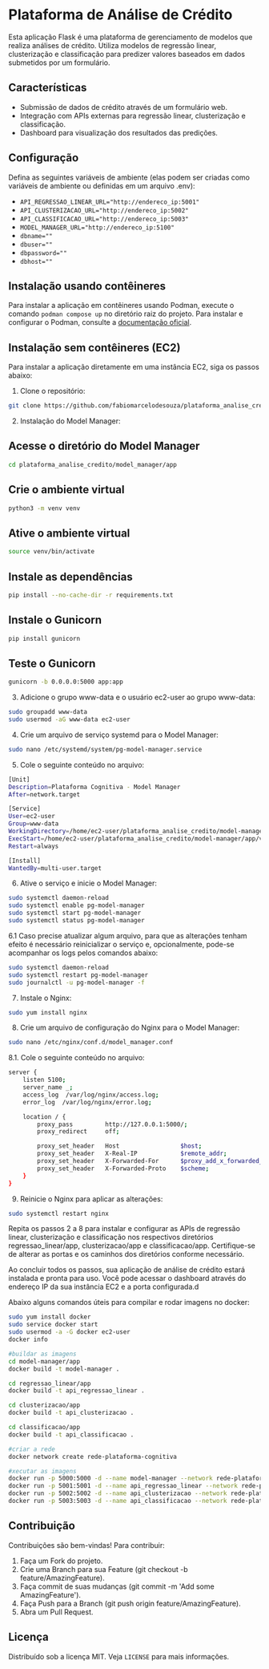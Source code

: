 # Plataforma de Análise de Crédito

Esta aplicação Flask é uma plataforma de gerenciamento de modelos que realiza análises de crédito. Utiliza modelos de regressão linear, clusterização e classificação para predizer valores baseados em dados submetidos por um formulário.

## Características

- Submissão de dados de crédito através de um formulário web.
- Integração com APIs externas para regressão linear, clusterização e classificação.
- Dashboard para visualização dos resultados das predições.

## Configuração

Defina as seguintes variáveis de ambiente (elas podem ser criadas como variáveis de ambiente ou definidas em um arquivo .env):

- `API_REGRESSAO_LINEAR_URL="http://endereco_ip:5001"`
- `API_CLUSTERIZACAO_URL="http://endereco_ip:5002"`
- `API_CLASSIFICACAO_URL="http://endereco_ip:5003"`
- `MODEL_MANAGER_URL="http://endereco_ip:5100"`
- `dbname=""`
- `dbuser=""`
- `dbpassword=""`
- `dbhost=""`

## Instalação usando contêineres

Para instalar a aplicação em contêineres usando Podman, execute o comando `podman compose up` no diretório raiz do projeto. Para instalar e configurar o Podman, consulte a [documentação oficial](https://podman.io/docs/installation).

## Instalação sem contêineres (EC2)

Para instalar a aplicação diretamente em uma instância EC2, siga os passos abaixo:

1. Clone o repositório:
```bash
git clone https://github.com/fabiomarcelodesouza/plataforma_analise_credito
```

2. Instalação do Model Manager:
## Acesse o diretório do Model Manager
```bash
cd plataforma_analise_credito/model_manager/app
```
## Crie o ambiente virtual
```bash
python3 -m venv venv
```

## Ative o ambiente virtual
```bash
source venv/bin/activate
```

## Instale as dependências
```bash
pip install --no-cache-dir -r requirements.txt
```

## Instale o Gunicorn
```bash
pip install gunicorn
```

## Teste o Gunicorn
```bash
gunicorn -b 0.0.0.0:5000 app:app
```

3. Adicione o grupo www-data e o usuário ec2-user ao grupo www-data:
```bash
sudo groupadd www-data
sudo usermod -aG www-data ec2-user
```

4. Crie um arquivo de serviço systemd para o Model Manager:
```bash
sudo nano /etc/systemd/system/pg-model-manager.service
```

5. Cole o seguinte conteúdo no arquivo:
```bash
[Unit]
Description=Plataforma Cognitiva - Model Manager
After=network.target

[Service]
User=ec2-user
Group=www-data
WorkingDirectory=/home/ec2-user/plataforma_analise_credito/model-manager/app
ExecStart=/home/ec2-user/plataforma_analise_credito/model-manager/app/venv/bin/gunicorn -b localhost:5000 app:app
Restart=always

[Install]
WantedBy=multi-user.target
```

6. Ative o serviço e inicie o Model Manager:
```bash
sudo systemctl daemon-reload
sudo systemctl enable pg-model-manager
sudo systemctl start pg-model-manager
sudo systemctl status pg-model-manager
```

6.1 Caso precise atualizar algum arquivo, para que as alterações tenham efeito é necessário reinicializar o serviço e, opcionalmente, pode-se acompanhar os logs pelos comandos abaixo:
```bash
sudo systemctl daemon-reload
sudo systemctl restart pg-model-manager
sudo journalctl -u pg-model-manager -f
```

7. Instale o Nginx:
```bash
sudo yum install nginx
```

8. Crie um arquivo de configuração do Nginx para o Model Manager:
```bash
sudo nano /etc/nginx/conf.d/model_manager.conf
```

8.1. Cole o seguinte conteúdo no arquivo:
```bash
server {
    listen 5100;
    server_name _;
    access_log  /var/log/nginx/access.log;
    error_log  /var/log/nginx/error.log;

    location / {
        proxy_pass         http://127.0.0.1:5000/;
        proxy_redirect     off;

        proxy_set_header   Host                 $host;
        proxy_set_header   X-Real-IP            $remote_addr;
        proxy_set_header   X-Forwarded-For      $proxy_add_x_forwarded_for;
        proxy_set_header   X-Forwarded-Proto    $scheme;
    }
}
```

9. Reinicie o Nginx para aplicar as alterações:
```bash
sudo systemctl restart nginx
```

Repita os passos 2 a 8 para instalar e configurar as APIs de regressão linear, clusterização e classificação nos respectivos diretórios regressao_linear/app, clusterizacao/app e classificacao/app. Certifique-se de alterar as portas e os caminhos dos diretórios conforme necessário.

Ao concluir todos os passos, sua aplicação de análise de crédito estará instalada e pronta para uso. Você pode acessar o dashboard através do endereço IP da sua instância EC2 e a porta configurada.d

Abaixo alguns comandos úteis para compilar e rodar imagens no docker:
```bash
sudo yum install docker
sudo service docker start
sudo usermod -a -G docker ec2-user
docker info

#buildar as imagens
cd model-manager/app
docker build -t model-manager .

cd regressao_linear/app
docker build -t api_regressao_linear .

cd clusterizacao/app
docker build -t api_clusterizacao .

cd classificacao/app
docker build -t api_classificacao .

#criar a rede
docker network create rede-plataforma-cognitiva

#xecutar as imagens
docker run -p 5000:5000 -d --name model-manager --network rede-plataforma-cognitiva --rm model-manager
docker run -p 5001:5001 -d --name api_regressao_linear --network rede-plataforma-cognitiva --rm api_regressao_linear
docker run -p 5002:5002 -d --name api_clusterizacao --network rede-plataforma-cognitiva --rm api_clusterizacao
docker run -p 5003:5003 -d --name api_classificacao --network rede-plataforma-cognitiva --rm api_classificacao
```

## Contribuição
Contribuições são bem-vindas! Para contribuir:

1. Faça um Fork do projeto.
2. Crie uma Branch para sua Feature (git checkout -b feature/AmazingFeature).
3. Faça commit de suas mudanças (git commit -m 'Add some AmazingFeature').
4. Faça Push para a Branch (git push origin feature/AmazingFeature).
5. Abra um Pull Request.

## Licença
Distribuído sob a licença MIT. Veja `LICENSE` para mais informações.
